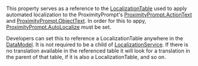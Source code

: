 This property serves as a reference to the [LocalizationTable](https://create.roblox.com/docs/reference/engine/classes/LocalizationTable) used to
apply automated localization to the ProximityPrompt's
[ProximityPrompt.ActionText](https://create.roblox.com/docs/reference/engine/classes/ProximityPrompt#ActionText) and [ProximityPrompt.ObjectText](https://create.roblox.com/docs/reference/engine/classes/ProximityPrompt#ObjectText). In order
for this to appy, [ProximityPrompt.AutoLocalize](https://create.roblox.com/docs/reference/engine/classes/ProximityPrompt#AutoLocalize) must be set.

Developers can set this to reference a LocalizationTable anywhere in the
[DataModel](https://create.roblox.com/docs/reference/engine/classes/DataModel). It is not required to be a child of [LocalizationService](https://create.roblox.com/docs/reference/engine/classes/LocalizationService). If
there is no translation available in the referenced table it will look for
a translation in the parent of that table, if it is also a
LocalizationTable, and so on.
